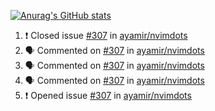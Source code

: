 [![Anurag's GitHub stats](https://github-readme-stats.vercel.app/api?username=Dusker233&show_icons=true&theme=radical)](https://github.com/anuraghazra/github-readme-stats)

<!--START_SECTION:activity-->
1. ❗️ Closed issue [#307](https://github.com/ayamir/nvimdots/issues/307) in [ayamir/nvimdots](https://github.com/ayamir/nvimdots)
2. 🗣 Commented on [#307](https://github.com/ayamir/nvimdots/issues/307) in [ayamir/nvimdots](https://github.com/ayamir/nvimdots)
3. 🗣 Commented on [#307](https://github.com/ayamir/nvimdots/issues/307) in [ayamir/nvimdots](https://github.com/ayamir/nvimdots)
4. 🗣 Commented on [#307](https://github.com/ayamir/nvimdots/issues/307) in [ayamir/nvimdots](https://github.com/ayamir/nvimdots)
5. ❗️ Opened issue [#307](https://github.com/ayamir/nvimdots/issues/307) in [ayamir/nvimdots](https://github.com/ayamir/nvimdots)
<!--END_SECTION:activity-->
